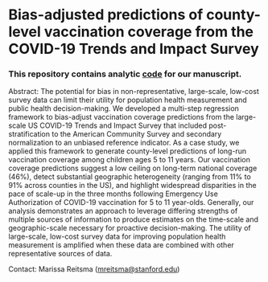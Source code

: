 # Bias-adjusted predictions of county-level vaccination coverage from the COVID-19 Trends and Impact Survey

### This repository contains analytic [code](https://github.com/PPML/CTIS-County-Vaccination-Coverage/tree/main/code) for our manuscript.

Abstract: The potential for bias in non-representative, large-scale, low-cost survey data can limit their utility for population health measurement and public health decision-making. We developed a multi-step regression framework to bias-adjust vaccination coverage predictions from the large-scale US COVID-19 Trends and Impact Survey that included post-stratification to the American Community Survey and secondary normalization to an unbiased reference indicator. As a case study, we applied this framework to generate county-level predictions of long-run vaccination coverage among children ages 5 to 11 years. Our vaccination coverage predictions suggest a low ceiling on long-term national coverage (46%), detect substantial geographic heterogeneity (ranging from 11% to 91% across counties in the US), and highlight widespread disparities in the pace of scale-up in the three months following Emergency Use Authorization of COVID-19 vaccination for 5 to 11 year-olds. Generally, our analysis demonstrates an approach to leverage differing strengths of multiple sources of information to produce estimates on the time-scale and geographic-scale necessary for proactive decision-making. The utility of large-scale, low-cost survey data for improving population health measurement is amplified when these data are combined with other representative sources of data.
  
Contact: Marissa Reitsma (mreitsma@stanford.edu)
